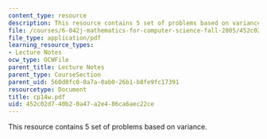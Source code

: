 ```yaml
---
content_type: resource
description: This resource contains 5 set of problems based on variance.
file: /courses/6-042j-mathematics-for-computer-science-fall-2005/452c02d740b20a47a2e486ca6aec22ce_cp14w.pdf
file_type: application/pdf
learning_resource_types:
- Lecture Notes
ocw_type: OCWFile
parent_title: Lecture Notes
parent_type: CourseSection
parent_uid: 560d0fc0-0a7a-0ab0-26b1-b8fe9fc17391
resourcetype: Document
title: cp14w.pdf
uid: 452c02d7-40b2-0a47-a2e4-86ca6aec22ce
---
```

This resource contains 5 set of problems based on variance.


